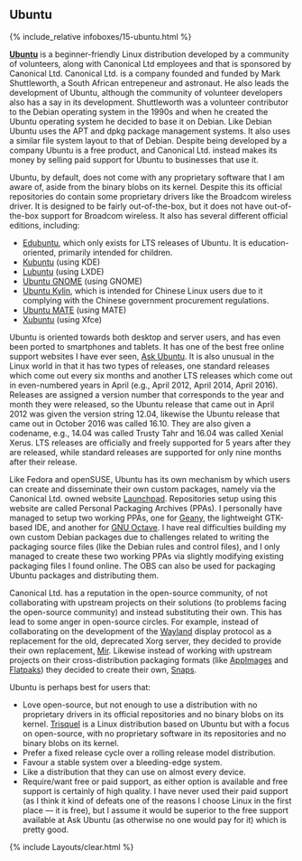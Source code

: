 ## Ubuntu
{% include_relative infoboxes/15-ubuntu.html %}

[**Ubuntu**](https://www.ubuntu.com/) is a beginner-friendly Linux distribution developed by a community of volunteers, along with Canonical Ltd employees and that is sponsored by Canonical Ltd. Canonical Ltd. is a company founded and funded by Mark Shuttleworth, a South African entrepeneur and astronaut. He also leads the development of Ubuntu, although the community of volunteer developers also has a say in its development. Shuttleworth was a volunteer contributor to the Debian operating system in the 1990s and when he created the Ubuntu operating system he decided to base it on Debian. Like Debian Ubuntu uses the APT and dpkg package management systems. It also uses a similar file system layout to that of Debian. Despite being developed by a company Ubuntu is a free product, and Canonical Ltd. instead makes its money by selling paid support for Ubuntu to businesses that use it.

Ubuntu, by default, does not come with any proprietary software that I am aware of, aside from the binary blobs on its kernel. Despite this its official repositories do contain some proprietary drivers like the Broadcom wireless driver. It is designed to be fairly out-of-the-box, but it does not have out-of-the-box support for Broadcom wireless. It also has several different official editions, including:

* [Edubuntu](https://www.edubuntu.org/), which only exists for LTS releases of Ubuntu. It is education-oriented, primarily intended for children.
* [Kubuntu](http://kubuntu.org/) (using KDE)
* [Lubuntu](http://lubuntu.net/) (using LXDE)
* [Ubuntu GNOME](https://ubuntugnome.org/) (using GNOME)
* [Ubuntu Kylin](https://www.ubuntu.com/desktop/ubuntu-kylin), which is intended for Chinese Linux users due to it complying with the Chinese government procurement regulations.
* [Ubuntu MATE](https://ubuntu-mate.org/) (using MATE)
* [Xubuntu](http://xubuntu.org/) (using Xfce)

Ubuntu is oriented towards both desktop and server users, and has even been ported to smartphones and tablets. It has one of the best free online support websites I have ever seen, [Ask Ubuntu](http://askubuntu.com/). It is also unusual in the Linux world in that it has two types of releases, one standard releases which come out every six months and another LTS releases which come out in even-numbered years in April (e.g., April 2012, April 2014, April 2016). Releases are assigned a version number that corresponds to the year and month they were released, so the Ubuntu release that came out in April 2012 was given the version string 12.04, likewise the Ubuntu release that came out in October 2016 was called 16.10. They are also given a codename, e.g., 14.04 was called Trusty Tahr and 16.04 was called Xenial Xerus. LTS releases are officially and freely supported for 5 years after they are released, while standard releases are supported for only nine months after their release.

Like Fedora and openSUSE, Ubuntu has its own mechanism by which users can create and disseminate their own custom packages, namely via the Canonical Ltd. owned website [Launchpad](https://launchpad.net/). Repositories setup using this website are called Personal Packaging Archives (PPAs). I personally have managed to setup two working PPAs, one for [Geany](https://launchpad.net/~brentonhorne/+archive/ubuntu/geany2), the lightweight GTK-based IDE, and another for [GNU Octave](https://launchpad.net/~brentonhorne/+archive/ubuntu/octave). I have real difficulties building my own custom Debian packages due to challenges related to writing the packaging source files (like the Debian rules and control files), and I only managed to create these two working PPAs via slightly modifying existing packaging files I found online. The OBS can also be used for packaging Ubuntu packages and distributing them.

Canonical Ltd. has a reputation in the open-source community, of not collaborating with upstream projects on their solutions (to problems facing the open-source community) and instead substituting their own. This has lead to some anger in open-source circles. For example, instead of collaborating on the development of the [Wayland](https://en.wikipedia.org/wiki/Wayland_(display_server_protocol)) display protocol as a replacement for the old, deprecated Xorg server, they decided to provide their own replacement, [Mir](https://en.wikipedia.org/wiki/Mir_(software)). Likewise instead of working with upstream projects on their cross-distribution packaging formats (like [AppImages](http://appimage.org/) and [Flatpaks](http://flatpak.org/)) they decided to create their own, [Snaps](http://snapcraft.io/).

Ubuntu is perhaps best for users that:

* Love open-source, but not enough to use a distribution with no proprietary drivers in its official repositories and no binary blobs on its kernel. [Trisquel](https://trisquel.info/) is a Linux distribution based on Ubuntu but with a focus on open-source, with no proprietary software in its repositories and no binary blobs on its kernel.
* Prefer a fixed release cycle over a rolling release model distribution.
* Favour a stable system over a bleeding-edge system.
* Like a distribution that they can use on almost every device.
* Require/want free or paid support, as either option is available and free support is certainly of high quality. I have never used their paid support (as I think it kind of defeats one of the reasons I choose Linux in the first place &mdash; it is free), but I assume it would be superior to the free support available at Ask Ubuntu (as otherwise no one would pay for it) which is pretty good.

{% include Layouts/clear.html %}
